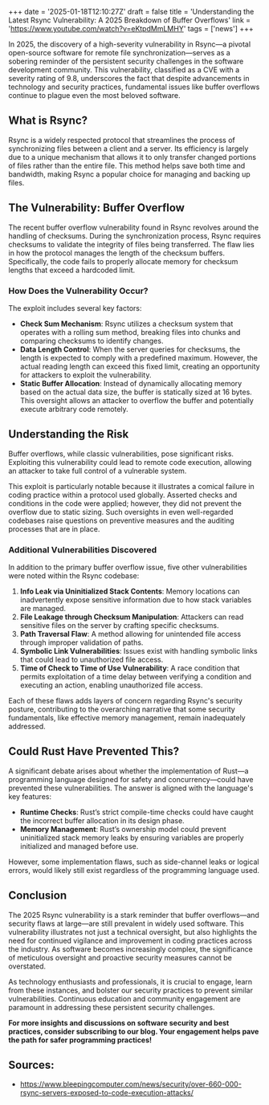 +++
date = '2025-01-18T12:10:27Z'
draft = false
title = 'Understanding the Latest Rsync Vulnerability: A 2025 Breakdown of Buffer Overflows'
link = 'https://www.youtube.com/watch?v=eKtpdMmLMHY'
tags = ['news']
+++

In 2025, the discovery of a high-severity vulnerability in Rsync—a pivotal open-source software for remote file synchronization—serves as a sobering reminder of the persistent security challenges in the software development community. This vulnerability, classified as a CVE with a severity rating of 9.8, underscores the fact that despite advancements in technology and security practices, fundamental issues like buffer overflows continue to plague even the most beloved software.

## What is Rsync?
Rsync is a widely respected protocol that streamlines the process of synchronizing files between a client and a server. Its efficiency is largely due to a unique mechanism that allows it to only transfer changed portions of files rather than the entire file. This method helps save both time and bandwidth, making Rsync a popular choice for managing and backing up files.

## The Vulnerability: Buffer Overflow
The recent buffer overflow vulnerability found in Rsync revolves around the handling of checksums.  During the synchronization process, Rsync requires checksums to validate the integrity of files being transferred. The flaw lies in how the protocol manages the length of the checksum buffers. Specifically, the code fails to properly allocate memory for checksum lengths that exceed a hardcoded limit.

### How Does the Vulnerability Occur?
The exploit includes several key factors:
- **Check Sum Mechanism**: Rsync utilizes a checksum system that operates with a rolling sum method, breaking files into chunks and comparing checksums to identify changes.
- **Data Length Control**: When the server queries for checksums, the length is expected to comply with a predefined maximum. However, the actual reading length can exceed this fixed limit, creating an opportunity for attackers to exploit the vulnerability.
- **Static Buffer Allocation**: Instead of dynamically allocating memory based on the actual data size, the buffer is statically sized at 16 bytes. This oversight allows an attacker to overflow the buffer and potentially execute arbitrary code remotely.

## Understanding the Risk
Buffer overflows, while classic vulnerabilities, pose significant risks. Exploiting this vulnerability could lead to remote code execution, allowing an attacker to take full control of a vulnerable system.

This exploit is particularly notable because it illustrates a comical failure in coding practice within a protocol used globally. Asserted checks and conditions in the code were applied; however, they did not prevent the overflow due to static sizing. Such oversights in even well-regarded codebases raise questions on preventive measures and the auditing processes that are in place.

### Additional Vulnerabilities Discovered
In addition to the primary buffer overflow issue, five other vulnerabilities were noted within the Rsync codebase:
1. **Info Leak via Uninitialized Stack Contents**: Memory locations can inadvertently expose sensitive information due to how stack variables are managed.
2. **File Leakage through Checksum Manipulation**: Attackers can read sensitive files on the server by crafting specific checksums.
3. **Path Traversal Flaw**: A method allowing for unintended file access through improper validation of paths.
4. **Symbolic Link Vulnerabilities**: Issues exist with handling symbolic links that could lead to unauthorized file access.
5. **Time of Check to Time of Use Vulnerability**: A race condition that permits exploitation of a time delay between verifying a condition and executing an action, enabling unauthorized file access.

Each of these flaws adds layers of concern regarding Rsync's security posture, contributing to the overarching narrative that some security fundamentals, like effective memory management, remain inadequately addressed.

## Could Rust Have Prevented This?
A significant debate arises about whether the implementation of Rust—a programming language designed for safety and concurrency—could have prevented these vulnerabilities. The answer is aligned with the language's key features:
- **Runtime Checks**: Rust’s strict compile-time checks could have caught the incorrect buffer allocation in its design phase.
- **Memory Management**: Rust’s ownership model could prevent uninitialized stack memory leaks by ensuring variables are properly initialized and managed before use.

However, some implementation flaws, such as side-channel leaks or logical errors, would likely still exist regardless of the programming language used.

## Conclusion
The 2025 Rsync vulnerability is a stark reminder that buffer overflows—and security flaws at large—are still prevalent in widely used software. This vulnerability illustrates not just a technical oversight, but also highlights the need for continued vigilance and improvement in coding practices across the industry. As software becomes increasingly complex, the significance of meticulous oversight and proactive security measures cannot be overstated.

As technology enthusiasts and professionals, it is crucial to engage, learn from these instances, and bolster our security practices to prevent similar vulnerabilities. Continuous education and community engagement are paramount in addressing these persistent security challenges. 

**For more insights and discussions on software security and best practices, consider subscribing to our blog. Your engagement helps pave the path for safer programming practices!**

## Sources:
- https://www.bleepingcomputer.com/news/security/over-660-000-rsync-servers-exposed-to-code-execution-attacks/

